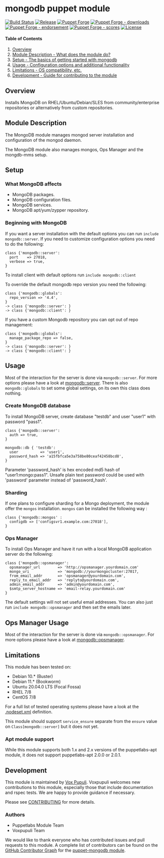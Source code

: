 # mongodb puppet module

[![Build Status](https://github.com/voxpupuli/puppet-mongodb/workflows/CI/badge.svg)](https://github.com/voxpupuli/puppet-mongodb/actions?query=workflow%3ACI)
[![Release](https://github.com/voxpupuli/puppet-mongodb/actions/workflows/release.yml/badge.svg)](https://github.com/voxpupuli/puppet-mongodb/actions/workflows/release.yml)
[![Puppet Forge](https://img.shields.io/puppetforge/v/puppet/mongodb.svg)](https://forge.puppetlabs.com/puppet/mongodb)
[![Puppet Forge - downloads](https://img.shields.io/puppetforge/dt/puppet/mongodb.svg)](https://forge.puppetlabs.com/puppet/mongodb)
[![Puppet Forge - endorsement](https://img.shields.io/puppetforge/e/puppet/mongodb.svg)](https://forge.puppetlabs.com/puppet/mongodb)
[![Puppet Forge - scores](https://img.shields.io/puppetforge/f/puppet/mongodb.svg)](https://forge.puppetlabs.com/puppet/mongodb)
[![License](https://img.shields.io/github/license/voxpupuli/puppet-mongodb.svg)](https://github.com/voxpupuli/puppet-mongodb/blob/master/LICENSE)

#### Table of Contents

1. [Overview](#overview)
2. [Module Description - What does the module do?](#module-description)
3. [Setup - The basics of getting started with mongodb](#setup)
4. [Usage - Configuration options and additional functionality](#usage)
5. [Limitations - OS compatibility, etc.](#limitations)
6. [Development - Guide for contributing to the module](#development)

## Overview

Installs MongoDB on RHEL/Ubuntu/Debian/SLES from community/enterprise repositories
or alternatively from custom repositories.

## Module Description

The MongoDB module manages mongod server installation and configuration of the
mongod daemon.

The MongoDB module also manages mongos, Ops Manager and the mongdb-mms setup.

## Setup

### What MongoDB affects

* MongoDB packages.
* MongoDB configuration files.
* MongoDB services.
* MongoDB apt/yum/zypper repository.

### Beginning with MongoDB

If you want a server installation with the default options you can run
`include mongodb::server`. If you need to customize configuration
options you need to do the following:

```puppet
class {'mongodb::server':
  port    => 27018,
  verbose => true,
}
```

To install client with default options run `include mongodb::client`

To override the default mongodb repo version you need the following:

```puppet
class {'mongodb::globals':
  repo_version => '4.4',
}
-> class {'mongodb::server': }
-> class {'mongodb::client': }
```

If you have a custom Mongodb repository you can opt out of repo management:

```puppet
class {'mongodb::globals':
  manage_package_repo => false,
}
-> class {'mongodb::server': }
-> class {'mongodb::client': }
```

## Usage

Most of the interaction for the server is done via `mongodb::server`. For
more options please have a look at [mongodb::server](#class-mongodbserver).
There is also `mongodb::globals` to set some global settings, on its own this
class does nothing.

### Create MongoDB database

To install MongoDB server, create database "testdb" and user "user1" with password "pass1".

```puppet
class {'mongodb::server':
  auth => true,
}

mongodb::db { 'testdb':
  user          => 'user1',
  password_hash => 'a15fbfca5e3a758be80ceaf42458bcd8',
}
```
Parameter 'password_hash' is hex encoded md5 hash of "user1:mongo:pass1".
Unsafe plain text password could be used with 'password' parameter instead of 'password_hash'.

### Sharding

If one plans to configure sharding for a Mongo deployment, the module offer
the `mongos` installation. `mongos` can be installed the following way :

```puppet
class {'mongodb::mongos' :
  configdb => ['configsvr1.example.com:27018'],
}
```

### Ops Manager

To install Ops Manager and have it run with a local MongoDB application server do the following:

```puppet
class {'mongodb::opsmanager':
  opsmanager_url        => 'http://opsmanager.yourdomain.com'
  mongo_uri             => 'mongodb://yourmongocluster:27017,
  from_email_addr       => 'opsmanager@yourdomain.com',
  reply_to_email_addr   => 'replyto@yourdomain.com',
  admin_email_addr      => 'admin@yourdomain.com',
  $smtp_server_hostname => 'email-relay.yourdomain.com'
}
```

The default settings will not set useful email addresses. You can also just run `include mongodb::opsmanager`
and then set the emails later.

## Ops Manager Usage

Most of the interaction for the server is done via `mongodb::opsmanager`. For
more options please have a look at [mongodb::opsmanager](#class-mongodbopsmanager).

## Limitations

This module has been tested on:

* Debian 10.* (Buster)
* Debian 11.* (Bookworm)
* Ubuntu 20.04.0 LTS (Focal Fossa)
* RHEL 7/8
* CentOS 7/8

For a full list of tested operating systems please have a look at the [.nodeset.xml](https://github.com/voxpupuli/puppet-mongodb/blob/master/.nodeset.yml) definition.

This module should support `service_ensure` separate from the `ensure` value on `Class[mongodb::server]` but it does not yet.

### Apt module support

While this module supports both 1.x and 2.x versions of the puppetlabs-apt module, it does not support puppetlabs-apt 2.0.0 or 2.0.1.

## Development

This module is maintained by [Vox Pupuli](https://voxpupuli.org/). Voxpupuli
welcomes new contributions to this module, especially those that include
documentation and rspec tests. We are happy to provide guidance if necessary.

Please see [CONTRIBUTING](.github/CONTRIBUTING.md) for more details.

### Authors

* Puppetlabs Module Team
* Voxpupuli Team

We would like to thank everyone who has contributed issues and pull requests to this module.
A complete list of contributors can be found on the
[GitHub Contributor Graph](https://github.com/voxpupuli/puppet-mongodb/graphs/contributors)
for the [puppet-mongodb module](https://github.com/voxpupuli/puppet-mongodb).
